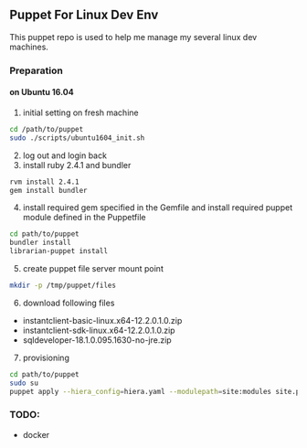 ## Puppet For Linux Dev Env
This puppet repo is used to help me manage my several linux dev machines. 

### Preparation

#### on Ubuntu 16.04
1. initial setting on fresh machine
```bash
cd /path/to/puppet
sudo ./scripts/ubuntu1604_init.sh
```
2. log out and login back
3. install ruby 2.4.1 and bundler
```bash
rvm install 2.4.1
gem install bundler
```
4. install required gem specified in the Gemfile and install required puppet module defined in the Puppetfile
```bash
cd path/to/puppet
bundler install
librarian-puppet install
```
5. create puppet file server mount point
```bash
mkdir -p /tmp/puppet/files
```
6. download following files
 - instantclient-basic-linux.x64-12.2.0.1.0.zip
 - instantclient-sdk-linux.x64-12.2.0.1.0.zip
 - sqldeveloper-18.1.0.095.1630-no-jre.zip
7. provisioning
```bash
cd path/to/puppet
sudo su
puppet apply --hiera_config=hiera.yaml --modulepath=site:modules site.pp
```

### TODO:
 - docker
